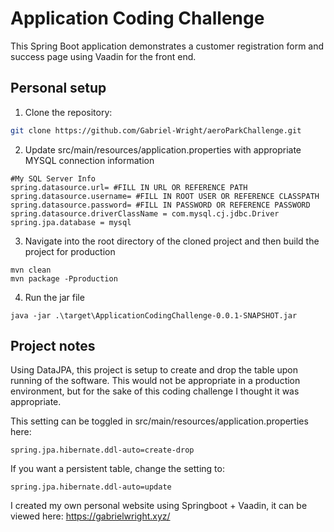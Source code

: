 # Application Coding Challenge

This Spring Boot application demonstrates a customer registration form and success page using Vaadin for the front end.

## Personal setup

1. Clone the repository:

```bash
git clone https://github.com/Gabriel-Wright/aeroParkChallenge.git
```

2. Update src/main/resources/application.properties with appropriate MYSQL connection information

  ```
  #My SQL Server Info
  spring.datasource.url= #FILL IN URL OR REFERENCE PATH
  spring.datasource.username= #FILL IN ROOT USER OR REFERENCE CLASSPATH
  spring.datasource.password= #FILL IN PASSWORD OR REFERENCE PASSWORD
  spring.datasource.driverClassName = com.mysql.cj.jdbc.Driver
  spring.jpa.database = mysql
  ```

3. Navigate into the root directory of the cloned project and then build the project for production

  ```
  mvn clean
  mvn package -Pproduction
  ```

4. Run the jar file

  ```
  java -jar .\target\ApplicationCodingChallenge-0.0.1-SNAPSHOT.jar
  ```

## Project notes
Using DataJPA, this project is setup to create and drop the table upon running of the software. This would not be appropriate in
a production environment, but for the sake of this coding challenge I thought it was appropriate. 

This setting can be toggled in src/main/resources/application.properties here:
```
spring.jpa.hibernate.ddl-auto=create-drop
```

If you want a persistent table, change the setting to:
```
spring.jpa.hibernate.ddl-auto=update
```
I created my own personal website using Springboot + Vaadin, it can be viewed here:
https://gabrielwright.xyz/
